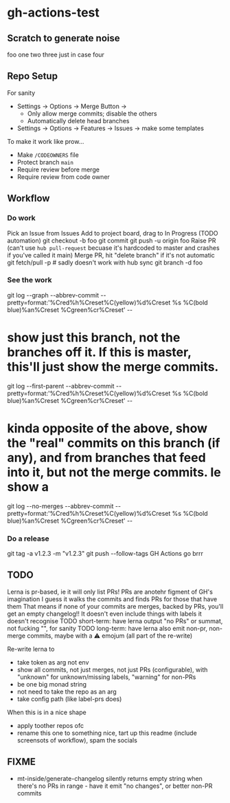 # gh-actions-test

## Scratch to generate noise
foo
one
two
three
just in case
four

## Repo Setup

For sanity
* Settings -> Options -> Merge Button ->
  * Only allow merge commits; disable the others
  * Automatically delete head branches
* Settings -> Options -> Features -> Issues -> make some templates

To make it work like prow...
* Make `/CODEOWNERS` file
* Protect branch `main`
* Require review before merge
* Require review from code owner

## Workflow

### Do work
Pick an Issue from Issues
Add to project board, drag to In Progress (TODO automation)
git checkout -b foo
git commit
git push -u origin foo
Raise PR (can't use `hub pull-request` becuase it's hardcoded to master and crashes if you've called it main)
Merge PR, hit "delete branch" if it's not automatic
git fetch/pull -p # sadly doesn't work with hub sync
git branch -d foo

### See the work
git log --graph --abbrev-commit --pretty=format:'%Cred%h%Creset%C(yellow)%d%Creset %s %C(bold blue)%an%Creset %Cgreen%cr%Creset' --
# show just this branch, not the branches off it. If this is master, this'll just show the merge commits.
git log --first-parent --abbrev-commit --pretty=format:'%Cred%h%Creset%C(yellow)%d%Creset %s %C(bold blue)%an%Creset %Cgreen%cr%Creset' --
# kinda opposite of the above, show the "real" commits on this branch (if any), and from branches that feed into it, but not the merge commits. Ie show a
git log --no-merges --abbrev-commit --pretty=format:'%Cred%h%Creset%C(yellow)%d%Creset %s %C(bold blue)%an%Creset %Cgreen%cr%Creset' --

### Do a release
git tag -a v1.2.3 -m "v1.2.3"
git push --follow-tags
GH Actions go brrr



## TODO
Lerna is pr-based, ie it will only list PRs!
PRs are anotehr figment of GH's imagination
I guess it walks the commits and finds PRs for those that have them
That means if none of your commits are merges, backed by PRs, you'll get an empty changelog!! It doesn't even include things with labels it doesn't recognise
TODO short-term: have lerna output "no PRs" or summat, not fucking "", for sanity
TODO long-term: have lerna also emit non-pr, non-merge commits, maybe with a :warning: emojum (all part of the re-write)

Re-write lerna to
* take token as arg not env
* show all commits, not just merges, not just PRs (configurable), with "unknown" for unknown/missing labels, "warning" for non-PRs
* be one big monad string
* not need to take the repo as an arg
* take config path (like label-prs does)

When this is in a nice shape
* apply toother repos ofc
* rename this one to something nice, tart up this readme (include screensots of workflow), spam the socials

## FIXME
* mt-inside/generate-changelog silently returns empty string when there's no PRs in range - have it emit "no changes", or better non-PR commits
